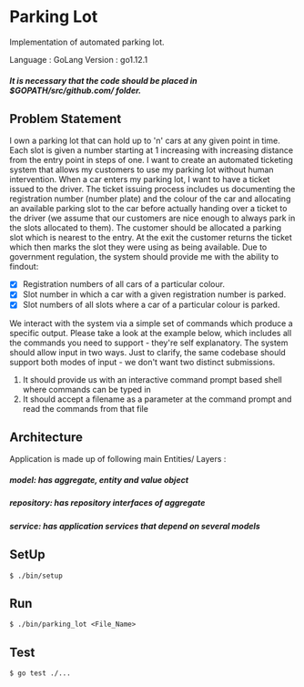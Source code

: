 # Parking Lot

Implementation of automated parking lot.

Language : GoLang
Version : go1.12.1

##### It is necessary that the code should be placed in $GOPATH/src/github.com/ folder.

## Problem Statement
 
I own a parking lot that can hold up to 'n' cars at any given point in time. Each slot is
given a number starting at 1 increasing with increasing distance from the entry point
in steps of one. I want to create an automated ticketing system that allows my
customers to use my parking lot without human intervention.
When a car enters my parking lot, I want to have a ticket issued to the driver. The
ticket issuing process includes us documenting the registration number (number
plate) and the colour of the car and allocating an available parking slot to the car
before actually handing over a ticket to the driver (we assume that our customers are
nice enough to always park in the slots allocated to them). The customer should be
allocated a parking slot which is nearest to the entry. At the exit the customer returns
the ticket which then marks the slot they were using as being available.
Due to government regulation, the system should provide me with the ability to findout:

- [x] Registration numbers of all cars of a particular colour.
- [x] Slot number in which a car with a given registration number is parked.
- [x] Slot numbers of all slots where a car of a particular colour is parked.

We interact with the system via a simple set of commands which produce a specific
output. Please take a look at the example below, which includes all the commands
you need to support - they're self explanatory. The system should allow input in two
ways. Just to clarify, the same codebase should support both modes of input - we
don't want two distinct submissions.
1) It should provide us with an interactive command prompt based shell where
commands can be typed in
2) It should accept a filename as a parameter at the command prompt and read the
commands from that file


## Architecture

Application is made up of following main Entities/ Layers :

##### model: has aggregate, entity and value object
##### repository: has repository interfaces of aggregate
##### service: has application services that depend on several models

## SetUp

```
$ ./bin/setup
```

## Run

```
$ ./bin/parking_lot <File_Name>
```


## Test

```
$ go test ./...
```
